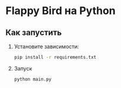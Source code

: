 # Flappy Bird на Python


## Как запустить

1. Установите зависимости:
   ```bash
   pip install -r requirements.txt
2. Запуск
   ```bash
   python main.py
